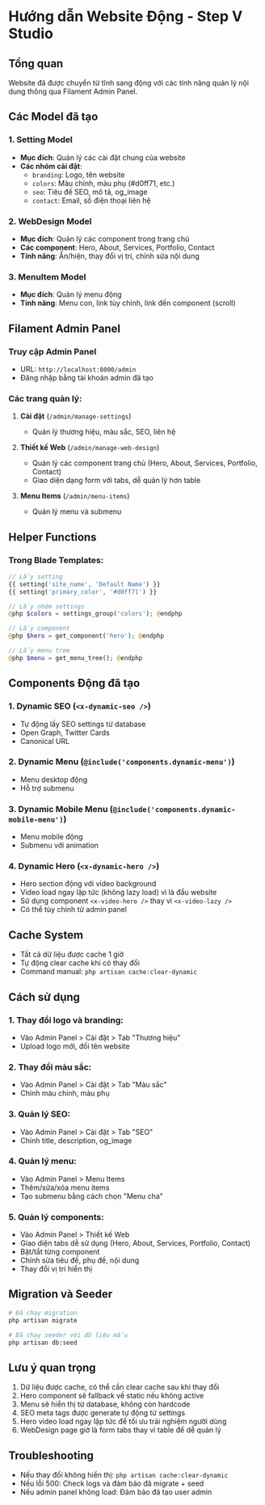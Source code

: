 # Hướng dẫn Website Động - Step V Studio

## Tổng quan
Website đã được chuyển từ tĩnh sang động với các tính năng quản lý nội dung thông qua Filament Admin Panel.

## Các Model đã tạo

### 1. Setting Model
- **Mục đích**: Quản lý các cài đặt chung của website
- **Các nhóm cài đặt**:
  - `branding`: Logo, tên website
  - `colors`: Màu chính, màu phụ (#d0ff71, etc.)
  - `seo`: Tiêu đề SEO, mô tả, og_image
  - `contact`: Email, số điện thoại liên hệ

### 2. WebDesign Model
- **Mục đích**: Quản lý các component trong trang chủ
- **Các component**: Hero, About, Services, Portfolio, Contact
- **Tính năng**: Ẩn/hiện, thay đổi vị trí, chỉnh sửa nội dung

### 3. MenuItem Model
- **Mục đích**: Quản lý menu động
- **Tính năng**: Menu con, link tùy chỉnh, link đến component (scroll)

## Filament Admin Panel

### Truy cập Admin Panel
- URL: `http://localhost:8000/admin`
- Đăng nhập bằng tài khoản admin đã tạo

### Các trang quản lý:
1. **Cài đặt** (`/admin/manage-settings`)
   - Quản lý thương hiệu, màu sắc, SEO, liên hệ
   
2. **Thiết kế Web** (`/admin/manage-web-design`)
   - Quản lý các component trang chủ (Hero, About, Services, Portfolio, Contact)
   - Giao diện dạng form với tabs, dễ quản lý hơn table
   
3. **Menu Items** (`/admin/menu-items`)
   - Quản lý menu và submenu

## Helper Functions

### Trong Blade Templates:
```php
// Lấy setting
{{ setting('site_name', 'Default Name') }}
{{ setting('primary_color', '#d0ff71') }}

// Lấy nhóm settings
@php $colors = settings_group('colors'); @endphp

// Lấy component
@php $hero = get_component('hero'); @endphp

// Lấy menu tree
@php $menu = get_menu_tree(); @endphp
```

## Components Động đã tạo

### 1. Dynamic SEO (`<x-dynamic-seo />`)
- Tự động lấy SEO settings từ database
- Open Graph, Twitter Cards
- Canonical URL

### 2. Dynamic Menu (`@include('components.dynamic-menu')`)
- Menu desktop động
- Hỗ trợ submenu

### 3. Dynamic Mobile Menu (`@include('components.dynamic-mobile-menu')`)
- Menu mobile động
- Submenu với animation

### 4. Dynamic Hero (`<x-dynamic-hero />`)
- Hero section động với video background
- Video load ngay lập tức (không lazy load) vì là đầu website
- Sử dụng component `<x-video-hero />` thay vì `<x-video-lazy />`
- Có thể tùy chỉnh từ admin panel

## Cache System
- Tất cả dữ liệu được cache 1 giờ
- Tự động clear cache khi có thay đổi
- Command manual: `php artisan cache:clear-dynamic`

## Cách sử dụng

### 1. Thay đổi logo và branding:
- Vào Admin Panel > Cài đặt > Tab "Thương hiệu"
- Upload logo mới, đổi tên website

### 2. Thay đổi màu sắc:
- Vào Admin Panel > Cài đặt > Tab "Màu sắc"
- Chỉnh màu chính, màu phụ

### 3. Quản lý SEO:
- Vào Admin Panel > Cài đặt > Tab "SEO"
- Chỉnh title, description, og_image

### 4. Quản lý menu:
- Vào Admin Panel > Menu Items
- Thêm/sửa/xóa menu items
- Tạo submenu bằng cách chọn "Menu cha"

### 5. Quản lý components:
- Vào Admin Panel > Thiết kế Web
- Giao diện tabs dễ sử dụng (Hero, About, Services, Portfolio, Contact)
- Bật/tắt từng component
- Chỉnh sửa tiêu đề, phụ đề, nội dung
- Thay đổi vị trí hiển thị

## Migration và Seeder
```bash
# Đã chạy migration
php artisan migrate

# Đã chạy seeder với dữ liệu mẫu
php artisan db:seed
```

## Lưu ý quan trọng
1. Dữ liệu được cache, có thể cần clear cache sau khi thay đổi
2. Hero component sẽ fallback về static nếu không active
3. Menu sẽ hiển thị từ database, không còn hardcode
4. SEO meta tags được generate tự động từ settings
5. Hero video load ngay lập tức để tối ưu trải nghiệm người dùng
6. WebDesign page giờ là form tabs thay vì table để dễ quản lý

## Troubleshooting
- Nếu thay đổi không hiển thị: `php artisan cache:clear-dynamic`
- Nếu lỗi 500: Check logs và đảm bảo đã migrate + seed
- Nếu admin panel không load: Đảm bảo đã tạo user admin
